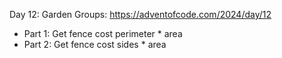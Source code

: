 Day 12: Garden Groups: https://adventofcode.com/2024/day/12

- Part 1: Get fence cost perimeter * area
- Part 2: Get fence cost sides * area